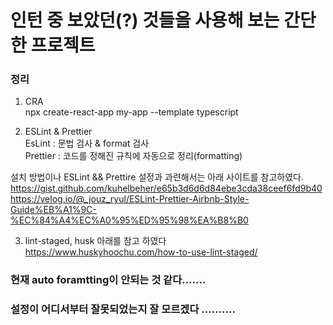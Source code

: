 # 인턴 중 보았던(?) 것들을 사용해 보는 간단한 프로젝트

### 정리

1. CRA  
   npx create-react-app my-app --template typescript

2. ESLint & Prettier  
   EsLint : 문법 검사 & format 검사  
   Prettier : 코드를 정해진 규칙에 자동으로 정리(formatting)

설치 방법이나 ESLint && Prettire 설정과 과련해서는 아래 사이트를 참고하였다.  
https://gist.github.com/kuhelbeher/e65b3d6d6d84ebe3cda38ceef6fd9b40  
https://velog.io/@_jouz_ryul/ESLint-Prettier-Airbnb-Style-Guide%EB%A1%9C-%EC%84%A4%EC%A0%95%ED%95%98%EA%B8%B0

3. lint-staged, husk
   아래를 참고 하였다  
   https://www.huskyhoochu.com/how-to-use-lint-staged/

### 현재 auto foramtting이 안되는 것 같다.......

### 설정이 어디서부터 잘못되었는지 잘 모르겠다 ..........
